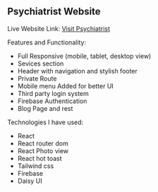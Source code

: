 ## Psychiatrist Website

Live Website Link:
[Visit Psychiatrist](https://psychology-70025.web.app/)

Features and Functionality:
 - Full Responsive (mobile, tablet, desktop view)
 - Sevices section
 - Header with navigation and stylish footer
 - Private Route
 - Mobile menu Added for better UI
 - Third party login system
 - Firebase Authentication
 - Blog Page and rest 
 
Technologies I have used:
 - React
 - React router dom
 - React Photo view
 - React hot toast
 - Tailwind css
 - Firebase
 - Daisy UI